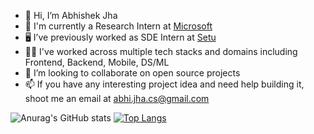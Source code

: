- 👋 Hi, I’m Abhishek Jha
- 🚀 I'm currently a Research Intern at [Microsoft](https://www.microsoft.com/)
- 🖥️ I’ve previously worked as SDE Intern at [Setu](https://www.setu.co/)
- 👨‍💻 I've worked across multiple tech stacks and domains including Frontend, Backend, Mobile, DS/ML
- 💞️ I’m looking to collaborate on open source projects
- 📫 If you have any interesting project idea and need help building it, shoot me an email at abhi.jha.cs@gmail.com


![Anurag's GitHub stats](https://github-readme-stats.vercel.app/api?username=abhijhacodes&show_icons=true&theme=highcontrast) [![Top Langs](https://github-readme-stats.vercel.app/api/top-langs/?username=abhijhacodes&layout=compact&exclude_repo=abhi-jha-portfolio,data-science&langs_count=10)](https://github.com/anuraghazra/github-readme-stats)
